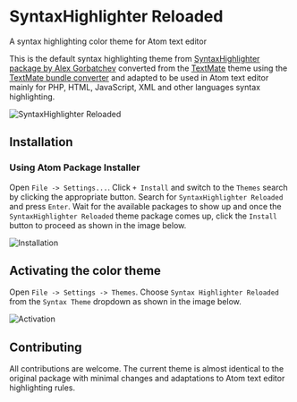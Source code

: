# SyntaxHighlighter Reloaded

A syntax highlighting color theme for Atom text editor

This is the default syntax highlighting theme from [SyntaxHighlighter package by Alex Gorbatchev](https://github.com/syntaxhighlighter) converted from the [TextMate](https://github.com/unitmatrix/sublime-syntaxhighlighter)
theme using the [TextMate bundle converter](http://atom.io/docs/latest/converting-a-text-mate-theme) and adapted to be used in Atom text editor mainly for PHP, HTML, JavaScript, XML and other languages syntax highlighting.

![SyntaxHighlighter Reloaded](https://cloud.githubusercontent.com/assets/10462006/5946437/5e896082-a73e-11e4-9596-02a5f95f5598.png)

## Installation

### Using Atom Package Installer

Open `File -> Settings...`. Click `+ Install` and switch to the `Themes` search by clicking the appropriate button. Search for `SyntaxHighlighter Reloaded` and press `Enter`. Wait for
the available packages to show up and once the `SyntaxHighlighter Reloaded` theme package comes up, click the `Install` button to proceed as shown in the image below.

![Installation](https://cloud.githubusercontent.com/assets/10462006/5947046/fdbb8df2-a742-11e4-97b0-b264b12f8134.png)

## Activating the color theme

Open `File -> Settings -> Themes`. Choose `Syntax Highlighter Reloaded` from the `Syntax Theme` dropdown as shown in the image below.

![Activation](https://cloud.githubusercontent.com/assets/10462006/5947185/f12e0f1e-a743-11e4-9502-f54ae0e046e4.png)

## Contributing

All contributions are welcome. The current theme is almost identical to the original package with minimal changes and adaptations to Atom text editor highlighting rules.
